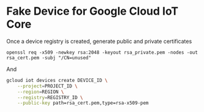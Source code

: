 # Fake Device for Google Cloud IoT Core

Once a device registry is created, generate public and private certificates

```
openssl req -x509 -newkey rsa:2048 -keyout rsa_private.pem -nodes -out rsa_cert.pem -subj "/CN=unused"
```

And

```bash
gcloud iot devices create DEVICE_ID \
    --project=PROJECT_ID \
    --region=REGION \
    --registry=REGISTRY_ID \
    --public-key path=rsa_cert.pem,type=rsa-x509-pem
```
